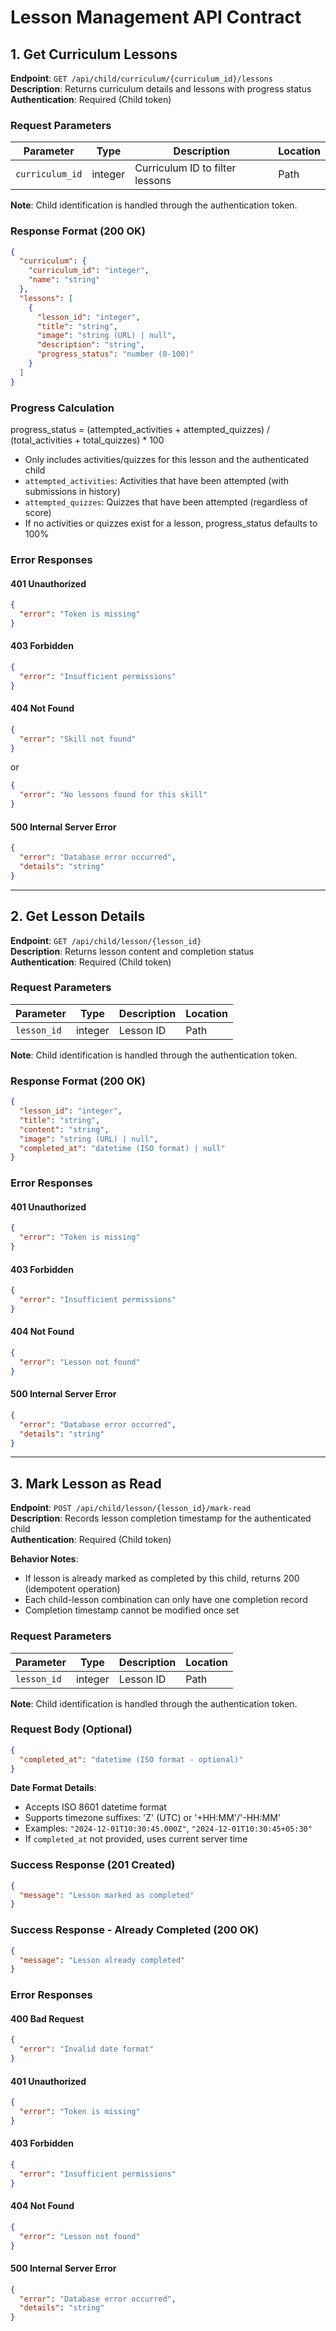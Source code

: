 # Lesson Management API Contract

## 1. Get Curriculum Lessons

**Endpoint**: `GET /api/child/curriculum/{curriculum_id}/lessons`  
**Description**: Returns curriculum details and lessons with progress status  
**Authentication**: Required (Child token)

### Request Parameters

| Parameter       | Type    | Description                     | Location |
| --------------- | ------- | ------------------------------- | -------- |
| `curriculum_id` | integer | Curriculum ID to filter lessons | Path     |

**Note**: Child identification is handled through the authentication token.

### Response Format (200 OK)

```json
{
  "curriculum": {
    "curriculum_id": "integer",
    "name": "string"
  },
  "lessons": [
    {
      "lesson_id": "integer",
      "title": "string",
      "image": "string (URL) | null",
      "description": "string",
      "progress_status": "number (0-100)"
    }
  ]
}
```

### Progress Calculation

progress_status = (attempted_activities + attempted_quizzes) / (total_activities + total_quizzes) \* 100

- Only includes activities/quizzes for this lesson and the authenticated child
- `attempted_activities`: Activities that have been attempted (with submissions in history)
- `attempted_quizzes`: Quizzes that have been attempted (regardless of score)
- If no activities or quizzes exist for a lesson, progress_status defaults to 100%

### Error Responses

#### 401 Unauthorized
```json
{
  "error": "Token is missing"
}
```

#### 403 Forbidden
```json
{
  "error": "Insufficient permissions"
}
```

#### 404 Not Found
```json
{
  "error": "Skill not found"
}
```
or
```json
{
  "error": "No lessons found for this skill"
}
```

#### 500 Internal Server Error
```json
{
  "error": "Database error occurred",
  "details": "string"
}
```

---

## 2. Get Lesson Details

**Endpoint**: `GET /api/child/lesson/{lesson_id}`  
**Description**: Returns lesson content and completion status  
**Authentication**: Required (Child token)

### Request Parameters

| Parameter   | Type    | Description | Location |
| ----------- | ------- | ----------- | -------- |
| `lesson_id` | integer | Lesson ID   | Path     |

**Note**: Child identification is handled through the authentication token.

### Response Format (200 OK)

```json
{
  "lesson_id": "integer",
  "title": "string",
  "content": "string",
  "image": "string (URL) | null", 
  "completed_at": "datetime (ISO format) | null"
}
```

### Error Responses

#### 401 Unauthorized
```json
{
  "error": "Token is missing"
}
```

#### 403 Forbidden
```json
{
  "error": "Insufficient permissions"
}
```

#### 404 Not Found
```json
{
  "error": "Lesson not found"
}
```

#### 500 Internal Server Error
```json
{
  "error": "Database error occurred",
  "details": "string"
}
```

---

## 3. Mark Lesson as Read

**Endpoint**: `POST /api/child/lesson/{lesson_id}/mark-read`  
**Description**: Records lesson completion timestamp for the authenticated child  
**Authentication**: Required (Child token)

**Behavior Notes**:
- If lesson is already marked as completed by this child, returns 200 (idempotent operation)
- Each child-lesson combination can only have one completion record
- Completion timestamp cannot be modified once set

### Request Parameters

| Parameter   | Type    | Description | Location |
| ----------- | ------- | ----------- | -------- |
| `lesson_id` | integer | Lesson ID   | Path     |

**Note**: Child identification is handled through the authentication token.

### Request Body (Optional)

```json
{
  "completed_at": "datetime (ISO format - optional)"
}
```

**Date Format Details**:
- Accepts ISO 8601 datetime format
- Supports timezone suffixes: 'Z' (UTC) or '+HH:MM'/'-HH:MM'
- Examples: `"2024-12-01T10:30:45.000Z"`, `"2024-12-01T10:30:45+05:30"`
- If `completed_at` not provided, uses current server time

### Success Response (201 Created)

```json
{
  "message": "Lesson marked as completed"
}
```

### Success Response - Already Completed (200 OK)

```json
{
  "message": "Lesson already completed"
}
```

### Error Responses

#### 400 Bad Request
```json
{
  "error": "Invalid date format"
}
```

#### 401 Unauthorized
```json
{
  "error": "Token is missing"
}
```

#### 403 Forbidden
```json
{
  "error": "Insufficient permissions"
}
```

#### 404 Not Found
```json
{
  "error": "Lesson not found"
}
```

#### 500 Internal Server Error
```json
{
  "error": "Database error occurred",
  "details": "string"
}
```
